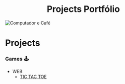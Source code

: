 <h1 align="center"> Projects Portfólio </h1>

![Computador e Café](https://github.com/ThiagoOrlandini/projects/blob/main/projects.png)

# Projects

### Games 🕹️
  - WEB
      * [TIC TAC TOE](https://thiagoorlandini.github.io/projects/games/tic%20tac%20toe/web/index.html)
  
